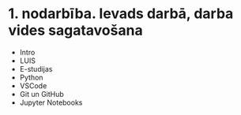 # 1. nodarbība. Ievads darbā, darba vides sagatavošana

- Intro
- LUIS
- E-studijas
- Python
- VSCode
- Git un GitHub
- Jupyter Notebooks
